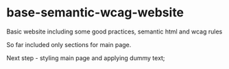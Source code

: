 # base-semantic-wcag-website
Basic website including some good practices, semantic html and wcag rules


So far included only sections for main page.

Next step - styling main page and applying dummy text;